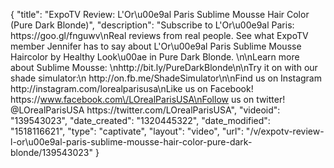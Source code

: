 {
    "title": "ExpoTV Review: L'Or\u00e9al Paris Sublime Mousse Hair Color (Pure Dark Blonde)",
    "description": "Subscribe to L'Or\u00e9al Paris: https:\/\/goo.gl\/fnguwv\nReal reviews from real people. See what ExpoTV member Jennifer has to say about L'Or\u00e9al Paris Sublime Mousse Haircolor by Healthy Look\u00ae in Pure Dark Blonde. \n\nLearn more about Sublime Mousse: \nhttp:\/\/bit.ly\/PureDarkBlonde\n\nTry it on with our shade simulator:\n http:\/\/on.fb.me\/ShadeSimulator\n\nFind us on Instagram http:\/\/instagram.com\/lorealparisusa\nLike us on Facebook! https:\/\/www.facebook.com\/LOrealParisUSA\nFollow us on twitter! @LOrealParisUSA https:\/\/twitter.com\/LOrealParisUSA",
    "videoid": "139543023",
    "date_created": "1320445322",
    "date_modified": "1518116621",
    "type": "captivate",
    "layout": "video",
    "url": "\/v\/expotv-review-l-or\u00e9al-paris-sublime-mousse-hair-color-pure-dark-blonde\/139543023"
}